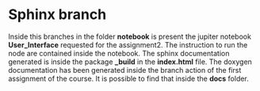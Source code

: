 # Sphinx branch
Inside this branches in the folder **notebook** is present the jupiter notebook **User_Interface** requested for the assignment2.
The instruction to run the node are contained inside the notebook.
The sphinx documentation generated is inside the package **_build** in the **index.html** file.
The doxygen documentation has been generated inside the branch action of the first assignment of the course. It is possible to find that inside the **docs** folder.
